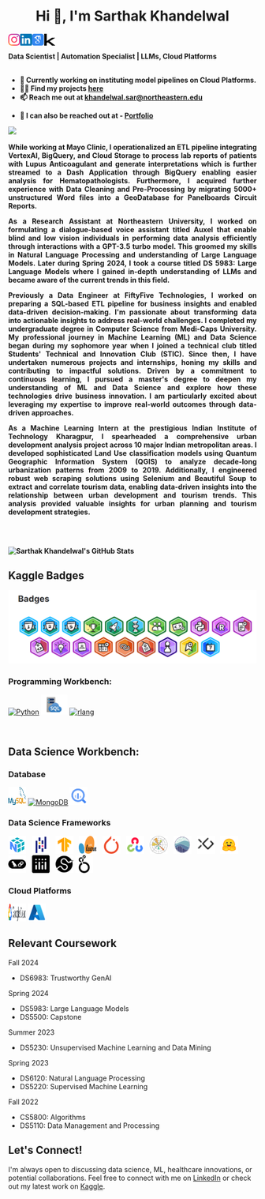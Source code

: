 <h1 align="center">Hi 👋, I'm Sarthak Khandelwal</h1>

[<img align="left" alt="Sarthak Khandelwal | Instagram" width="24px" src="https://raw.githubusercontent.com/zgalaz/zgalaz/a9751e1c64c3ed9de6d9afb5c80dd393c2e8365f/icons/contact/Instagram.svg" />][instagram]
[<img align="left" alt="Sarthak Khandelwal | LinkedIn" width="24px" src="https://raw.githubusercontent.com/zgalaz/zgalaz/a9751e1c64c3ed9de6d9afb5c80dd393c2e8365f/icons/contact/Linkedin.svg" />][linkedin]
[<img align="left" alt="Sarthak Khandelwal | GoogleScholar" width="24px" src="https://raw.githubusercontent.com/zgalaz/zgalaz/a9751e1c64c3ed9de6d9afb5c80dd393c2e8365f/icons/contact/GoogleScholar.svg" />][google_scholar]
[<img align="left" alt="Sarthak Khandelwal | Kaggle" width="24px" height="24px" src="https://github.com/sarthakforwet/sarthakforwet/blob/main/kaggle-brands-solid.svg" />][kaggle]
<br />

<h4 align="justify">
  Data Scientist | Automation Specialist | LLMs, Cloud Platforms
  <br><br>

- 🌱 Currently working on instituting model pipelines on Cloud Platforms.
- 👨‍💻 Find my projects <a href='https://github.com/sarthakforwet?tab=repositories'>here</a>
- 📫 Reach me out at khandelwal.sar@northeastern.edu
<!--- 📄 Refer my <a href="https://drive.google.com/file/d/1_6ItdCz6hEw0cc67DcZeSXzkcUp2zURh/view?usp=sharing">Resume</a> for more information. -->
- 💼 I can also be reached out at - <a href="https://sarthakforwet.github.io">Portfolio</a>

![](https://komarev.com/ghpvc/?username=sarthakforwet)

While working at Mayo Clinic, I operationalized an ETL pipeline integrating VertexAI, BigQuery, and Cloud Storage to process lab reports of patients with Lupus Anticoagulant and generate interpretations which is further streamed to a Dash Application through BigQuery enabling easier analysis for Hematopathologists. Furthermore, I acquired further experience with Data Cleaning and Pre-Processing by migrating 5000+ unstructured Word files into a GeoDatabase for Panelboards Circuit Reports.

As a Research Assistant at Northeastern University, I worked on formulating a dialogue-based voice assistant titled Auxel that enable blind and low vision individuals in performing data analysis efficiently through interactions with a GPT-3.5 turbo model. This groomed my skills in Natural Language Processing and understanding of Large Language Models. Later during Spring 2024, I took a course titled **DS 5983: Large Language Models** where I gained in-depth understanding of LLMs and became aware of the current trends in this field.

Previously a Data Engineer at FiftyFive Technologies, I worked on preparing a SQL-based ETL pipeline for business insights and enabled data-driven decision-making. I'm passionate about transforming data into actionable insights to address real-world challenges. I completed my undergraduate degree in Computer Science from Medi-Caps University. My professional journey in Machine Learning (ML) and Data Science began during my sophomore year when I joined a technical club titled Students' Technical and Innovation Club (STIC). Since then, I have undertaken numerous projects and internships, honing my skills and contributing to impactful solutions. Driven by a commitment to continuous learning, I pursued a master's degree to deepen my understanding of ML and Data Science and explore how these technologies drive business innovation. I am particularly excited about leveraging my expertise to improve real-world outcomes through data-driven approaches.

As a Machine Learning Intern at the prestigious Indian Institute of Technology Kharagpur, I spearheaded a comprehensive urban development analysis project across 10 major Indian metropolitan areas. I developed sophisticated Land Use classification models using Quantum Geographic Information System (QGIS) to analyze decade-long urbanization patterns from 2009 to 2019. Additionally, I engineered robust web scraping solutions using Selenium and Beautiful Soup to extract and correlate tourism data, enabling data-driven insights into the relationship between urban development and tourism trends. This analysis provided valuable insights for urban planning and tourism development strategies.

<br>
<br>

![Sarthak Khandelwal's GitHub Stats](https://github-readme-stats.vercel.app/api?username=sarthakforwet&hide=[%22stars%22]&show_icons=true)

## Kaggle Badges
![Kaggle-badges](https://github.com/sarthakforwet/sarthakforwet/blob/main/Kaggle-badges.PNG?raw=true)


### Programming Workbench:
<p align="left">
<a href="https://www.python.org/" target="_blank" rel="noreferrer"><img src="https://raw.githubusercontent.com/danielcranney/readme-generator/main/public/icons/skills/python-colored.svg" width="36" height="36" alt="Python" /></a>
<a href="" target="_blank" rel="noreferrer"><img src="https://raw.githubusercontent.com/krakshak/krakshak/main/icons/Azure SQL Managed Instance.svg" width="54" height="40" alt="SQL" /></a>
<a href="https://www.r-project.org/" target="_blank" rel="noreferrer"><img src="https://raw.githubusercontent.com/danielcranney/readme-generator/main/public/icons/skills/rlang-colored.svg" width="36" height="36" alt="rlang" /></a>
</p>

<br />

## Data Science Workbench:
### Database
<p align="left">
<a href="https://www.mysql.com" target="_blank" rel="noreferrer"><img src="https://raw.githubusercontent.com/krakshak/krakshak/main/icons/mysql-official.svg" width="36" height="36" alt="MySQL" /></a>
<a href="https://www.mongodb.com/" target="_blank" rel="noreferrer"><img src="https://raw.githubusercontent.com/danielcranney/readme-generator/main/public/icons/skills/mongodb-colored.svg" width="36" height="36" alt="MongoDB" /></a>
<a href="https://cloud.google.com/bigquery" target="_blank" rel="noreferer"><img src="https://raw.githubusercontent.com/sarthakforwet/sarthakforwet/118268d710bd297153103ba2481ae0ff478f8d7c/bq_icon.svg" width="36" height="36" alt="BigQuery" /></a>
</p>

### Data Science Frameworks
<p align="left"> <a href="https://numpy.org" target="_blank" rel="noreferrer"><img src="https://raw.githubusercontent.com/krakshak/krakshak/main/icons/icons8-numpy.svg" width="36" height="36" alt="Numpy" /></a>&nbsp;&nbsp; <a href="https://pandas.pydata.org" target="_blank" rel="noreferrer"><img src="https://raw.githubusercontent.com/krakshak/krakshak/main/icons/icons8-pandas.svg" width="36" height="36" alt="Pandas" /></a>&nbsp;&nbsp; <a href="https://www.tensorflow.org" target="_blank" rel="noreferrer"><img src="https://raw.githubusercontent.com/krakshak/krakshak/main/icons/icons8-tensorflow.svg" width="36" height="36" alt="Tensorflow" /></a>&nbsp;&nbsp; <a href="https://scikit-learn.org/stable/" target="_blank" rel="noreferrer"><img src="https://raw.githubusercontent.com/krakshak/krakshak/main/icons/scikit-learn-seeklogo.com.svg" width="36" height="36" alt="Scikit-Learn" /></a>&nbsp;&nbsp; <a href="https://pytorch.org" target="_blank" rel="noreferrer"><img src="https://raw.githubusercontent.com/krakshak/krakshak/main/icons/pytorch-icon.svg" width="36" height="36" alt="PyTorch" /></a>&nbsp;&nbsp; <a href="https://opencv.org" target="_blank" rel="noreferrer"><img src="https://raw.githubusercontent.com/krakshak/krakshak/main/icons/icons8-opencv.svg" width="36" height="36" alt="OpenCV" /></a>&nbsp;&nbsp; <a href="https://matplotlib.org" target="_blank" rel="noreferrer"><img src="https://raw.githubusercontent.com/krakshak/krakshak/main/icons/Matplotlib_icon.svg.png" width="36" height="36" alt="Matplotlib" /></a>&nbsp;&nbsp; <a href="https://seaborn.pydata.org" target="_blank" rel="noreferrer"><img src="https://raw.githubusercontent.com/krakshak/krakshak/main/icons/seaborn.svg" width="36" height="36" alt="Seaborn" /></a>&nbsp;&nbsp; <a href="https://xgboost.readthedocs.io/en/stable/" target="_blank" rel="noreferrer"><img src="https://raw.githubusercontent.com/sarthakforwet/sarthakforwet/ed8e2a1416de974ddca022c1c584a35d0c1fb15d/xgboost.svg" width="36" height="36" alt="Xgboost" /></a>&nbsp;&nbsp; <a href="https://huggingface.co/" target="_blank" rel="noreferrer"><img src="https://raw.githubusercontent.com/sarthakforwet/sarthakforwet/dbdc529d9c4fe1e0232048545de919e601618877/hf-logo.svg" width="36" height="36" alt="Hugging Face" /></a>&nbsp;&nbsp; <a href="https://www.langchain.com/" target="_blank" rel="noreferrer"><img src="https://raw.githubusercontent.com/sarthakforwet/sarthakforwet/816c64087fef3ad575bbf50b78849e5be64776a8/langchain_icon.svg" width="36" height="36" alt="Langchain" /></a>&nbsp;&nbsp; <a href="https://plotly.com/" target="_blank" rel="noreferrer"><img src="https://raw.githubusercontent.com/sarthakforwet/sarthakforwet/56e359f65d7998d4a2f6f6e6e9538759fe28b05c/plotly_icon.svg" width="36" height="36" alt="Plotly" /></a>&nbsp;&nbsp; <a href="https://scipy.org/" target="_blank" rel="noreferrer"><img src="https://raw.githubusercontent.com/sarthakforwet/sarthakforwet/7fd50cb402a965510eae5bef01dd815420232e9c/scipy_icon.svg" width="36" height="36" alt="Scipy" /></a> <a href="https://lookerstudio.google.com/navigation/reporting" target="_blank" rel="noreferrer"><img src="https://raw.githubusercontent.com/sarthakforwet/sarthakforwet/98cb58ef56c07abafc7c5588b8a95cf9b9bbd227/looker_studio_icon.svg" width="36" height="36" alt="" /></a>

</p>



<!--[<img align="left" alt="Numpy" height="28px" src="https://raw.githubusercontent.com/valohai/ml-logos/5127528b5baadb77a6ea4b999a47b4e86bf0f98b/numpy.svg" />][numpy_website]
[<img align="left" alt="Pandas" height="32px" src="https://raw.githubusercontent.com/valohai/ml-logos/5127528b5baadb77a6ea4b999a47b4e86bf0f98b/pandas.svg" />][pandas_website]
[<img align="left" alt="Scipy" height="28px" src="https://www.fullstackpython.com/img/logos/scipy.png" />][scipy_website]
[<img align="left" alt="Sklearn" height="28px" src="https://github.com/scikit-learn/scikit-learn/blob/main/doc/logos/scikit-learn-logo-without-subtitle.svg" />][sklearn_website]
[<img align="left" alt="Tensorflow" height="28px" src="https://raw.githubusercontent.com/valohai/ml-logos/5127528b5baadb77a6ea4b999a47b4e86bf0f98b/tensorflow-tf.svg" />][tensorflow_website]
[<img align="left" alt="Keras" height="28px" src="https://raw.githubusercontent.com/valohai/ml-logos/5127528b5baadb77a6ea4b999a47b4e86bf0f98b/keras.svg" />][keras_website]
[<img align="left" alt="Jupyter" height="32px" src="https://iconape.com/wp-content/files/si/370990/svg/370990.svg" />][jupyter_website]
-->



### Cloud Platforms
<p align="left">
<a href="https://cloud.google.com/" target="_blank" rel="noreferrer"><img src="https://raw.githubusercontent.com/sarthakforwet/sarthakforwet/750d2498c86fa42e5c19b64ea031c8ce3d40393a/google_cloud_icon.svg" width="36" height="36" alt="" /></a>
<a href="https://azure.microsoft.com/en-us" target="_blank" rel="noreferrer"><img src="https://raw.githubusercontent.com/sarthakforwet/sarthakforwet/2e5b4f1d12d8103db0f0d539f2d09d5fb475759f/azure_icon.svg" width="36" height="36" alt="" /></a>
</p>
<be>

## Relevant Coursework
Fall 2024
* DS6983: Trustworthy GenAI

Spring 2024
* DS5983: Large Language Models
* DS5500: Capstone

Summer 2023
* DS5230: Unsupervised Machine Learning and Data Mining

Spring 2023
* DS6120: Natural Language Processing
* DS5220: Supervised Machine Learning

Fall 2022
* CS5800: Algorithms
* DS5110: Data Management and Processing



## Let's Connect!
I'm always open to discussing data science, ML, healthcare innovations, or potential collaborations. Feel free to connect with me on [LinkedIn](https://www.linkedin.com/in/sarthak-k) or check out my latest work on [Kaggle](https://www.kaggle.com/forwet).

[python_website]: https://www.python.org
[r_website]: https://www.r-project.org/
[sklearn_website]: https://scikit-learn.org/stable
[tensorflow_website]: https://www.tensorflow.org
[keras_website]: https://keras.io
[numpy_website]: https://numpy.org
[pandas_website]: https://pandas.pydata.org
[scipy_website]: https://www.scipy.org/
[jupyter_website]: https://jupyter.org/
  
[website]: https://sarthakforwet.github.io/
[instagram]: https://www.instagram.com/that.sarthak/
[linkedin]: https://www.linkedin.com/in/sarthak-k/
[google_scholar]: https://scholar.google.com/citations?user=ctKH5w8AAAAJ&hl=en
[kaggle]: https://www.kaggle.com/forwet
